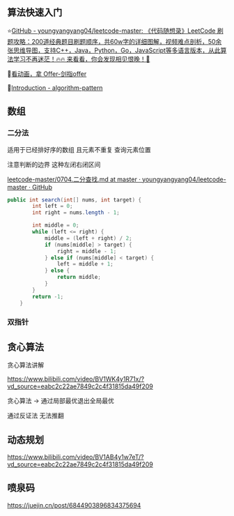 ## 算法快速入门

⭐[GitHub - youngyangyang04/leetcode-master: 《代码随想录》LeetCode 刷题攻略：200道经典题目刷题顺序，共60w字的详细图解，视频难点剖析，50余张思维导图，支持C++，Java，Python，Go，JavaScript等多语言版本，从此算法学习不再迷茫！🔥🔥 来看看，你会发现相见恨晚！🚀](https://github.com/youngyangyang04/leetcode-master)

🍚[看动画，拿 Offer-剑指offer](https://blog.algomooc.com/)

🥜[Introduction - algorithm-pattern](https://greyireland.gitbook.io/algorithm-pattern/)

## 数组

### 二分法

适用于已经排好序的数组 且元素不重复 查询元素位置

注意判断的边界 这种左闭右闭区间

[leetcode-master/0704.二分查找.md at master · youngyangyang04/leetcode-master · GitHub](https://github.com/youngyangyang04/leetcode-master/blob/master/problems/0704.%E4%BA%8C%E5%88%86%E6%9F%A5%E6%89%BE.md)

```java
public int search(int[] nums, int target) {
        int left = 0;
        int right = nums.length - 1;

        int middle = 0;
        while (left <= right) {
            middle = (left + right) / 2;
            if (nums[middle] > target) {
                right = middle - 1;
            } else if (nums[middle] < target) {
                left = middle + 1;
            } else {
                return middle;
            }
        }
        return -1;
    }
```

### 双指针

## 贪心算法

贪心算法讲解

https://www.bilibili.com/video/BV1WK4y1R71x/?vd_source=eabc2c22ae7849c2c4f31815da49f209

贪心算法 -> 通过局部最优退出全局最优

通过反证法 无法推翻

## 动态规划

https://www.bilibili.com/video/BV1AB4y1w7eT/?vd_source=eabc2c22ae7849c2c4f31815da49f209


## 喷泉码
https://juejin.cn/post/6844903896834375694